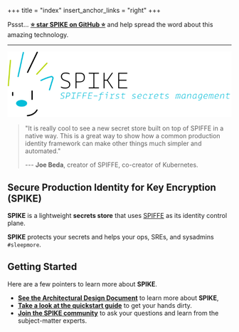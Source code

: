 +++
title = "index"
insert_anchor_links = "right"
+++

Pssst... [**⭐️ star SPIKE on GitHub ⭐️**][github] and help spread the word 
about this amazing technology.

---

[![SPIKE](/assets/spike-banner-lg.png)](/)

> "It is really cool to see a new secret store built on top of SPIFFE
> in a native way. This is a great way to show how a common production
> identity framework can make other things much simpler and automated."
>
> --- **Joe Beda**, creator of SPIFFE, co-creator of Kubernetes.

## Secure Production Identity for Key Encryption (SPIKE)

**SPIKE**  is a lightweight **secrets store** that uses [SPIFFE][spiffe]
as its identity control plane.

**SPIKE** protects your secrets and helps your ops, SREs, and sysadmins
`#sleepmore`.

## Getting Started

Here are a few pointers to learn more about **SPIKE**.

* [**See the Architectural Design Document**][architecture] to learn more
  about **SPIKE**,
* [**Take a look at the quickstart guide**][quickstart] to get your hands
  dirty.
* [**Join the SPIKE community**][community] to ask your questions and 
  learn from the subject-matter experts.

[spiffe]: https://spiffe.io/ "Turtle Power"
[architecture]: @/architecture/system-overview.md "SPIKE Architecture"
[quickstart]: @/getting-started/guide.md "SPIKE Quickstart"
[community]: @/community/hello.md "Open Source is better together."
[github]: https://github.com/spiffe/spike